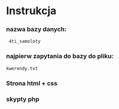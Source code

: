 # Instrukcja
### nazwa bazy danych:
``` 4ti_samoloty```
### najpierw zapytania do bazy do pliku:
```kwerendy.txt```
###  Strona html + css

### skypty php
